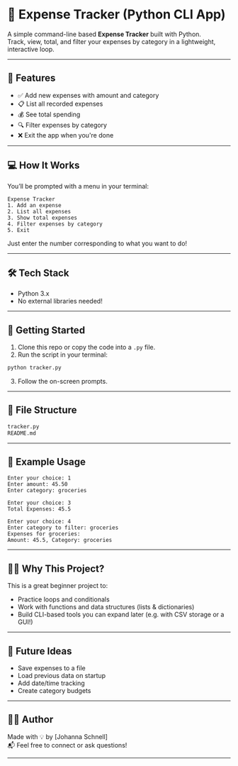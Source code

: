 # 🧾 Expense Tracker (Python CLI App)

A simple command-line based **Expense Tracker** built with Python.  
Track, view, total, and filter your expenses by category in a lightweight, interactive loop.

---

## 📌 Features

- ✅ Add new expenses with amount and category
- 📋 List all recorded expenses
- 💰 See total spending
- 🔍 Filter expenses by category
- ❌ Exit the app when you're done

---

## 💻 How It Works

You’ll be prompted with a menu in your terminal:

```
Expense Tracker
1. Add an expense
2. List all expenses
3. Show total expenses
4. Filter expenses by category
5. Exit
```

Just enter the number corresponding to what you want to do!

---

## 🛠️ Tech Stack

- Python 3.x
- No external libraries needed!

---

## 🚀 Getting Started

1. Clone this repo or copy the code into a `.py` file.
2. Run the script in your terminal:

```bash
python tracker.py
```

3. Follow the on-screen prompts.

---

## 📂 File Structure

```bash
tracker.py
README.md
```

---

## 🧠 Example Usage

```
Enter your choice: 1
Enter amount: 45.50
Enter category: groceries

Enter your choice: 3
Total Expenses: 45.5

Enter your choice: 4
Enter category to filter: groceries
Expenses for groceries:
Amount: 45.5, Category: groceries
```

---

## 🙋‍♀️ Why This Project?

This is a great beginner project to:
- Practice loops and conditionals
- Work with functions and data structures (lists & dictionaries)
- Build CLI-based tools you can expand later (e.g. with CSV storage or a GUI!)

---

## 🧩 Future Ideas

- Save expenses to a file
- Load previous data on startup
- Add date/time tracking
- Create category budgets

---

## 👩‍💻 Author

Made with 💡 by [Johanna Schnell]  
📬 Feel free to connect or ask questions!

---
